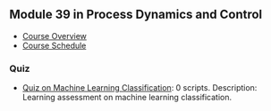 ## Module 39 in Process Dynamics and Control
- [Course Overview](https://apmonitor.com/pdc)
- [Course Schedule](https://apmonitor.com/pdc/index.php/Main/CourseSchedule)
### Quiz
- [Quiz on Machine Learning Classification](https://www.apmonitor.com/pdc/index.php/Main/QuizMachineLearning): 0 scripts. Description: Learning assessment on machine learning classification.
